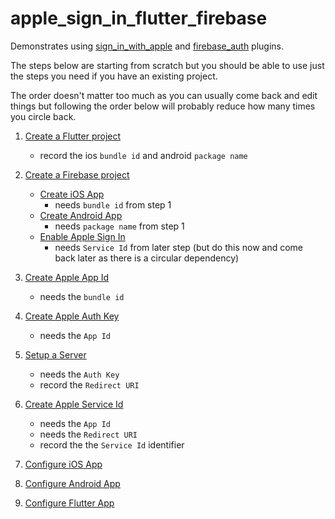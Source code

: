 # apple_sign_in_flutter_firebase

Demonstrates using [sign_in_with_apple](https://github.com/aboutyou/dart_packages/tree/master/packages/sign_in_with_apple) and [firebase_auth]() plugins.

The steps below are starting from scratch but you should be able to use just the steps you need if you have an existing project.

The order doesn't matter too much as you can usually come back and edit things but following the order below will probably reduce how many times you circle back.

1. [Create a Flutter project](https://github.com/nickmeinhold/apple-sign-in-flutter-firebase/blob/master/FLUTTER_SETUP.md)
   - record the ios `bundle id` and android `package name` 

2. [Create a Firebase project](https://github.com/nickmeinhold/apple-sign-in-flutter-firebase/blob/master/FIREBASE_SETUP.md)
   - [Create iOS App](https://github.com/nickmeinhold/apple-sign-in-flutter-firebase/blob/master/FIREBASE_IOS_APP.md)
     - needs `bundle id` from step 1
   - [Create Android App](https://github.com/nickmeinhold/apple-sign-in-flutter-firebase/blob/master/FIREBASE_ANDROID_APP.md)
     - needs `package name` from step 1
   - [Enable Apple Sign In](https://github.com/nickmeinhold/apple-sign-in-flutter-firebase/blob/master/FIREBASE_ENABLE_APPLE_SIGN_IN.md)
     - needs `Service Id` from later step (but do this now and come back later as there is a circular dependency)

3. [Create Apple App Id](https://github.com/nickmeinhold/apple-sign-in-flutter-firebase/blob/master/APPLE_APP_ID.md)
   - needs the `bundle id`

4. [Create Apple Auth Key](https://github.com/nickmeinhold/apple-sign-in-flutter-firebase/blob/master/APPLE_AUTH_KEY.md)
   - needs the `App Id`

5. [Setup a Server](https://github.com/nickmeinhold/apple-sign-in-flutter-firebase/blob/master/SETUP_SERVER.md)
   - needs the `Auth Key` 
   - record the `Redirect URI`

6. [Create Apple Service Id](https://github.com/nickmeinhold/apple-sign-in-flutter-firebase/blob/master/APPLE_SERVICE_ID.md)
   - needs the `App Id`
   - needs the `Redirect URI`
   - record the the `Service Id` identifier 

9. [Configure iOS App](https://github.com/nickmeinhold/apple-sign-in-flutter-firebase/blob/master/CONFIGURE_IOS.md)

10. [Configure Android App](https://github.com/nickmeinhold/apple-sign-in-flutter-firebase/blob/master/CONFIGURE_ANDROID.md)

11. [Configure Flutter App](https://github.com/nickmeinhold/apple-sign-in-flutter-firebase/blob/master/CONFIGURE_FLUTTER.md)
